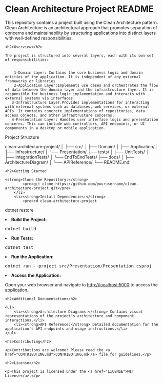 <!DOCTYPE html>
<html lang="en">
<head>
    <meta charset="UTF-8">
    <meta name="viewport" content="width=device-width, initial-scale=1.0">
  
</head>
<body>
    <h1>Clean Architecture Project README</h1>

   This repository contains a project built using the Clean Architecture pattern. Clean Architecture is an architectural approach that promotes separation of concerns and maintainability by structuring applications into distinct layers with well-defined responsibilities.

    <h2>Overview</h2>

    The project is structured into several layers, each with its own set of responsibilities:


        1-Domain Layer: Contains the core business logic and domain entities of the application. It is independent of any external frameworks or libraries
        2-Application Layer:Implements use cases and orchestrates the flow of data between the domain layer and the infrastructure layer. It is responsible for business logic implementation and interacts with external systems via interfaces.
       3-Infrastructure Layer:Provides implementations for interacting with external systems such as databases, web services, or external APIs. It contains concrete implementations of repositories, data access objects, and other infrastructure concerns.
       4-Presentation Layer: Handles user interface logic and presentation concerns. This can include web controllers, API endpoints, or UI components in a desktop or mobile application.
   

Project Structure

  
clean-architecture-project/
│
├── src/
│   ├── Domain/
│   ├── Application/
│   ├── Infrastructure/
│   └── Presentation/
├── tests/
│   ├── UnitTests/
│   ├── IntegrationTests/
│   └── EndToEndTests/
├── docs/
│   ├── ArchitectureDiagram/
│   └── APIReference/
└── README.md
 

    <h2>Getting Started

    <strong>Clone the Repository:</strong> 
            <pre>git clone https://github.com/yourusername/clean-architecture-project.git</pre>
        </li>
        <li><strong>Install Dependencies:</strong> 
            <pre>cd clean-architecture-project
dotnet restore</pre>
        </li>
        <li><strong>Build the Project:</strong> 
            <pre>dotnet build</pre>
        </li>
        <li><strong>Run Tests:</strong> 
            <pre>dotnet test</pre>
        </li>
        <li><strong>Run the Application:</strong> 
            <pre>dotnet run --project src/Presentation/Presentation.csproj</pre>
        </li>
        <li><strong>Access the Application:</strong> 
            <p>Open your web browser and navigate to <a href="http://localhost:5000">http://localhost:5000</a> to access the application.</p>
        </li>
    </ol>

    <h2>Additional Documentation</h2>

    <ul>
        <li><strong>Architecture Diagrams:</strong> Contains visual representations of the project's architecture and component interactions.</li>
        <li><strong>API Reference:</strong> Detailed documentation for the application's API endpoints and usage instructions.</li>
    </ul>

    <h2>Contributing</h2>

    <p>Contributions are welcome! Please read the <a href="CONTRIBUTING.md">CONTRIBUTING.md</a> file for guidelines.</p>

    <h2>License</h2>

    <p>This project is licensed under the <a href="LICENSE">MIT License</a>.</p>
</body>
</html>
